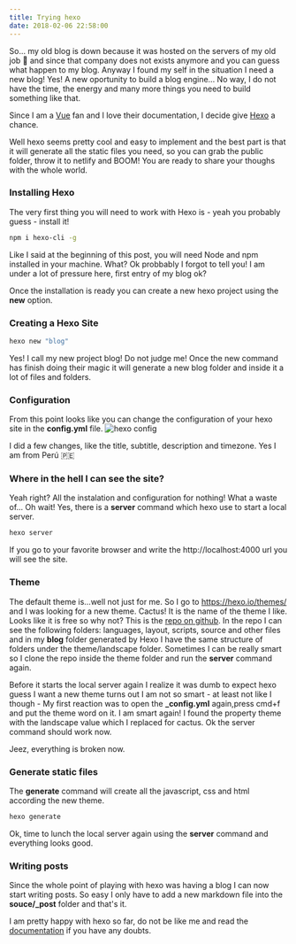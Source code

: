 ```yaml
---
title: Trying hexo
date: 2018-02-06 22:58:00
---
```


So... my old blog is down because it was hosted on the servers of my old job 🙊 and since that company does not exists anymore and you can guess what happen to my blog.
Anyway I found my self in the situation I need a new blog! Yes! A new oportunity to build a blog engine...
No way, I do not have the time, the energy and many more things you need to build something like that.

Since I am a [Vue](https://vuejs.org) fan and I love their documentation, I decide give [Hexo](https://hexo.io/) a chance.

Well hexo seems pretty cool and easy to implement and the best part is that it will generate all the static files you need, so you can grab the public folder, throw it to netlify and BOOM!
You are ready to share your thoughs with the whole world.

### Installing Hexo

The very first thing you will need to work with Hexo is - yeah you probably guess - install it!

```bash
npm i hexo-cli -g
```

Like I said at the beginning of this post, you will need Node and npm installed in your machine.
What? Ok probbably I forgot to tell you! I am under a lot of pressure here, first entry of my blog ok?

Once the installation is ready you can create a new hexo project using the **new** option.

### Creating a Hexo Site

```bash
hexo new "blog"
```

Yes! I call my new project blog! Do not judge me! Once the new command has finish doing their magic it will generate a new blog folder and inside it a lot of files and folders.

### Configuration

From this point looks like you can change the configuration of your hexo site in the **config.yml**
file.
![hexo config](https://s3.amazonaws.com/blog/trying-hexo/hexo-config.png)

I did a few changes, like the title, subtitle, description and timezone. Yes I am from Perú 🇵🇪

### Where in the hell I can see the site?

Yeah right? All the instalation and configuration for nothing! What a waste of... Oh wait!
Yes, there is a **server** command which hexo use to start a local server.

```bash
hexo server
```

If you go to your favorite browser and write the http://localhost:4000 url you will see the site.

### Theme

The default theme is...well not just for me. So I go to https://hexo.io/themes/ and I was looking
for a new theme. Cactus! It is the name of the theme I like. Looks like it is free so why not?
This is the [repo on github](https://github.com/probberechts/hexo-theme-cactus).
In the repo I can see the following folders: languages, layout, scripts, source and other files and in my **blog** folder generated by Hexo I have the same structure of folders under the theme/landscape folder.
Sometimes I can be really smart so I clone the repo inside the theme folder and run the **server** command again.

Before it starts the local server again I realize it was dumb to expect hexo guess I want a new theme turns out I am not so smart - at least not like I though - My first reaction was to open the **\_config.yml** again,press cmd+f and put the theme word on it. I am smart again! I found the property theme with the landscape value which I replaced for cactus. Ok the server command should work now.

Jeez, everything is broken now.

### Generate static files

The **generate** command will create all the javascript, css and html according the new theme.

```bash
hexo generate
```

Ok, time to lunch the local server again using the **server** command and everything looks good.

### Writing posts

Since the whole point of playing with hexo was having a blog I can now start writing posts. So easy I only have to add a new markdown file into the **souce/\_post** folder and that's it.

I am pretty happy with hexo so far, do not be like me and read the [documentation](https://hexo.io/docs) if you have any doubts.
